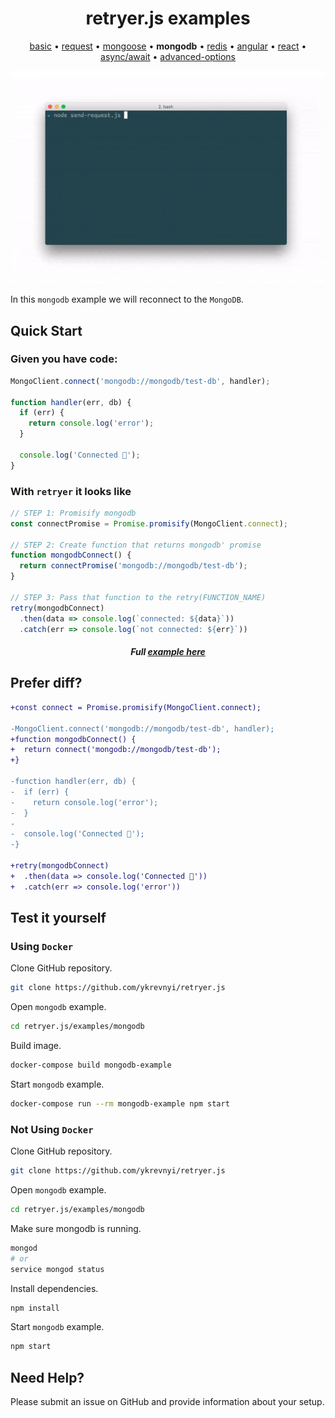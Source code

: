 
<h1 align="center">retryer.js examples</h1>

<p align="center">
  <a href="https://github.com/ykrevnyi/reconnect/blob/docs/examples/basic/">basic</a> &bull;
  <a href="https://github.com/ykrevnyi/reconnect/blob/docs/examples/request/">request</a> &bull;
  <a href="https://github.com/ykrevnyi/reconnect/blob/docs/examples/mongoose/">mongoose</a> &bull;
  <b>mongodb</b> &bull;
  <a href="https://github.com/ykrevnyi/reconnect/blob/docs/examples/redis/">redis</a> &bull;
  <a href="https://github.com/ykrevnyi/reconnect/blob/docs/examples/angular/">angular</a> &bull;
  <a href="https://github.com/ykrevnyi/reconnect/blob/docs/examples/react/">react</a> &bull;
  <a href="https://github.com/ykrevnyi/reconnect/blob/docs/examples/async-await/">async/await</a> &bull;
  <a href="https://github.com/ykrevnyi/reconnect/blob/docs/examples/advanced-options/">advanced-options</a>
</p>

<p align="center">
  <img src="https://github.com/ykrevnyi/reconnect/blob/docs/docs/retryer-v1.5.1.gif" alt="retryer.js intro"/>
</p>

In this `mongodb` example we will reconnect to the `MongoDB`.

## Quick Start

### Given you have code:

```javascript
MongoClient.connect('mongodb://mongodb/test-db', handler);

function handler(err, db) {
  if (err) {
    return console.log('error');
  }

  console.log('Connected 🎉');
}
```

### With `retryer` it looks like
```javascript
// STEP 1: Promisify mongodb
const connectPromise = Promise.promisify(MongoClient.connect);

// STEP 2: Create function that returns mongodb' promise
function mongodbConnect() {
  return connectPromise('mongodb://mongodb/test-db');
}

// STEP 3: Pass that function to the retry(FUNCTION_NAME)
retry(mongodbConnect)
  .then(data => console.log(`connected: ${data}`))
  .catch(err => console.log(`not connected: ${err}`))
```
<h5 align="center">Full <a href="https://github.com/ykrevnyi/reconnect/blob/docs/examples/mongodb/index.js">example here</a></h5>

## Prefer diff?
```diff
+const connect = Promise.promisify(MongoClient.connect);

-MongoClient.connect('mongodb://mongodb/test-db', handler);
+function mongodbConnect() {
+  return connect('mongodb://mongodb/test-db');
+}

-function handler(err, db) {
-  if (err) {
-    return console.log('error');
-  }
-
-  console.log('Connected 🎉');
-}

+retry(mongodbConnect)
+  .then(data => console.log('Connected 🎉'))
+  .catch(err => console.log('error'))
```

## Test it yourself
### Using `Docker`
Clone GitHub repository.
```bash
git clone https://github.com/ykrevnyi/retryer.js
```

Open `mongodb` example.
```bash
cd retryer.js/examples/mongodb
```

Build image.
```bash
docker-compose build mongodb-example
```

Start `mongodb` example.
```bash
docker-compose run --rm mongodb-example npm start
```

### Not Using `Docker`
Clone GitHub repository.
```bash
git clone https://github.com/ykrevnyi/retryer.js
```

Open `mongodb` example.
```bash
cd retryer.js/examples/mongodb
```

Make sure mongodb is running.
```bash
mongod
# or
service mongod status
```

Install dependencies.
```bash
npm install
```

Start `mongodb` example.
```bash
npm start
```

## Need Help?
Please submit an issue on GitHub and provide information about your setup.
